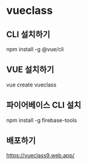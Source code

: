 # vueclass

## CLI 설치하기

npm install -g @vue/cli

## VUE 설치하기

vue create vueclass

## 파이어베이스 CLI 설치

npm install -g firebase-tools

## 배포하기

https://vueclass9.web.app/
